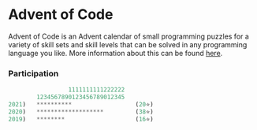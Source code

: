# Advent of Code

Advent of Code is an Advent calendar of small programming puzzles for a variety of skill sets and skill levels that can be solved in any programming language you like. More information about this can be found [here](https://adventofcode.com/about).

### Participation

```rs
                 1111111111222222
        1234567890123456789012345
2021)   **********                  (20⭐)
2020)   *******************         (38⭐)
2019)   ********                    (16⭐)
```
